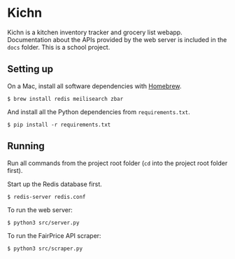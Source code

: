 # Kichn

Kichn is a kitchen inventory tracker and grocery list webapp. Documentation about the APIs provided by the web server is included in the `docs` folder. This is a school project.

## Setting up

On a Mac, install all software dependencies with [Homebrew](https://brew.sh/).

```
$ brew install redis meilisearch zbar
```

And install all the Python dependencies from `requirements.txt`.

```
$ pip install -r requirements.txt
```

## Running

Run all commands from the project root folder (`cd` into the project root folder first).

Start up the Redis database first.

```
$ redis-server redis.conf
```

To run the web server:

```
$ python3 src/server.py
```

To run the FairPrice API scraper:

```
$ python3 src/scraper.py
```
